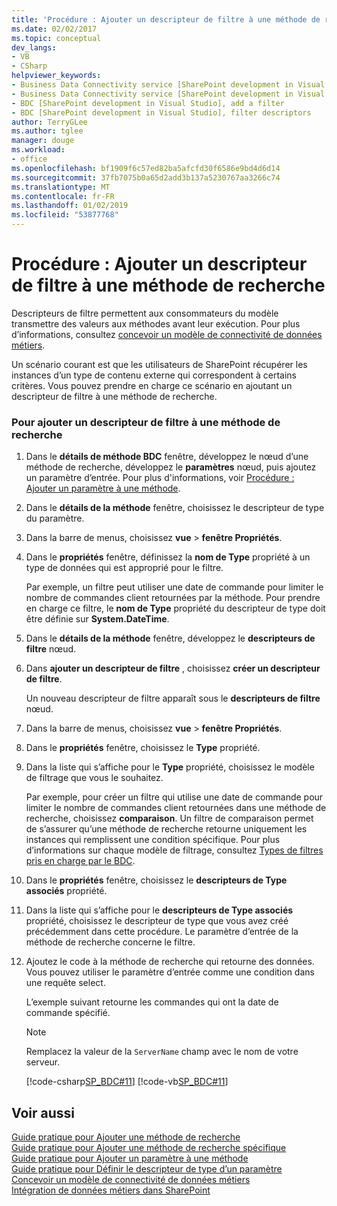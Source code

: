 ```yaml
---
title: 'Procédure : Ajouter un descripteur de filtre à une méthode de recherche | Microsoft Docs'
ms.date: 02/02/2017
ms.topic: conceptual
dev_langs:
- VB
- CSharp
helpviewer_keywords:
- Business Data Connectivity service [SharePoint development in Visual Studio], filter descriptors
- Business Data Connectivity service [SharePoint development in Visual Studio], add a filter
- BDC [SharePoint development in Visual Studio], add a filter
- BDC [SharePoint development in Visual Studio], filter descriptors
author: TerryGLee
ms.author: tglee
manager: douge
ms.workload:
- office
ms.openlocfilehash: bf1909f6c57ed82ba5afcfd30f6586e9bd4d6d14
ms.sourcegitcommit: 37fb7075b0a65d2add3b137a5230767aa3266c74
ms.translationtype: MT
ms.contentlocale: fr-FR
ms.lasthandoff: 01/02/2019
ms.locfileid: "53877768"
---
```

# <a name="how-to-add-a-filter-descriptor-to-a-finder-method"></a>Procédure : Ajouter un descripteur de filtre à une méthode de recherche
  Descripteurs de filtre permettent aux consommateurs du modèle transmettre des valeurs aux méthodes avant leur exécution. Pour plus d’informations, consultez [concevoir un modèle de connectivité de données métiers](../sharepoint/designing-a-business-data-connectivity-model.md).  
  
 Un scénario courant est que les utilisateurs de SharePoint récupérer les instances d’un type de contenu externe qui correspondent à certains critères. Vous pouvez prendre en charge ce scénario en ajoutant un descripteur de filtre à une méthode de recherche.  
  
### <a name="to-add-a-filter-descriptor-to-a-finder-method"></a>Pour ajouter un descripteur de filtre à une méthode de recherche  
  
1.  Dans le **détails de méthode BDC** fenêtre, développez le nœud d’une méthode de recherche, développez le **paramètres** nœud, puis ajoutez un paramètre d’entrée. Pour plus d'informations, voir [Procédure : Ajouter un paramètre à une méthode](../sharepoint/how-to-add-a-parameter-to-a-method.md).  
  
2.  Dans le **détails de la méthode** fenêtre, choisissez le descripteur de type du paramètre.  
  
3.  Dans la barre de menus, choisissez **vue** > **fenêtre Propriétés**.  
  
4.  Dans le **propriétés** fenêtre, définissez la **nom de Type** propriété à un type de données qui est approprié pour le filtre.  
  
     Par exemple, un filtre peut utiliser une date de commande pour limiter le nombre de commandes client retournées par la méthode. Pour prendre en charge ce filtre, le **nom de Type** propriété du descripteur de type doit être définie sur **System.DateTime**.  
  
5.  Dans le **détails de la méthode** fenêtre, développez le **descripteurs de filtre** nœud.  
  
6.  Dans **ajouter un descripteur de filtre** , choisissez **créer un descripteur de filtre**.  
  
     Un nouveau descripteur de filtre apparaît sous le **descripteurs de filtre** nœud.  
  
7.  Dans la barre de menus, choisissez **vue** > **fenêtre Propriétés**.  
  
8.  Dans le **propriétés** fenêtre, choisissez le **Type** propriété.  
  
9. Dans la liste qui s’affiche pour le **Type** propriété, choisissez le modèle de filtrage que vous le souhaitez.  
  
     Par exemple, pour créer un filtre qui utilise une date de commande pour limiter le nombre de commandes client retournées dans une méthode de recherche, choisissez **comparaison**. Un filtre de comparaison permet de s’assurer qu’une méthode de recherche retourne uniquement les instances qui remplissent une condition spécifique. Pour plus d’informations sur chaque modèle de filtrage, consultez [Types de filtres pris en charge par le BDC](http://go.microsoft.com/fwlink/?LinkId=169287).  
  
10. Dans le **propriétés** fenêtre, choisissez le **descripteurs de Type associés** propriété.  
  
11. Dans la liste qui s’affiche pour le **descripteurs de Type associés** propriété, choisissez le descripteur de type que vous avez créé précédemment dans cette procédure. Le paramètre d’entrée de la méthode de recherche concerne le filtre.  
  
12. Ajoutez le code à la méthode de recherche qui retourne des données. Vous pouvez utiliser le paramètre d’entrée comme une condition dans une requête select.  
  
     L’exemple suivant retourne les commandes qui ont la date de commande spécifié.  
  
    > [!NOTE]  
    >  Remplacez la valeur de la `ServerName` champ avec le nom de votre serveur.  
  
     [!code-csharp[SP_BDC#11](../sharepoint/codesnippet/CSharp/SP_BDC/bdcmodel1/salesorderservice.cs#11)]
     [!code-vb[SP_BDC#11](../sharepoint/codesnippet/VisualBasic/sp_bdc/bdcmodel1/salesorderservice.vb#11)]  
  
## <a name="see-also"></a>Voir aussi
 [Guide pratique pour Ajouter une méthode de recherche](../sharepoint/how-to-add-a-finder-method.md)   
 [Guide pratique pour Ajouter une méthode de recherche spécifique](../sharepoint/how-to-add-a-specific-finder-method.md)   
 [Guide pratique pour Ajouter un paramètre à une méthode](../sharepoint/how-to-add-a-parameter-to-a-method.md)   
 [Guide pratique pour Définir le descripteur de type d’un paramètre](../sharepoint/how-to-define-the-type-descriptor-of-a-parameter.md)   
 [Concevoir un modèle de connectivité de données métiers](../sharepoint/designing-a-business-data-connectivity-model.md)   
 [Intégration de données métiers dans SharePoint](../sharepoint/integrating-business-data-into-sharepoint.md)  
